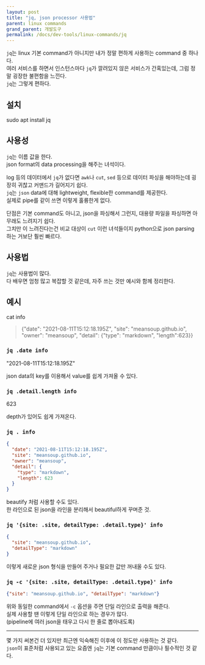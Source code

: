 ```yaml
---
layout: post
title: "jq, json processor 사용법"
parent: linux commands
grand_parent: 개발도구
permalink: /docs/dev-tools/linux-commands/jq
---
```


`jq`는 linux 기본 command가 아니지만 내가 정말 편하게 사용하는 command 중 하나다.  
여러 서비스를 하면서 인스턴스마다 `jq`가 깔려있지 않은 서비스가 간혹있는데, 그럼 정말 굉장한 불편함을 느낀다.  
`jq`는 그렇게 편하다.

## 설치

sudo apt install jq

## 사용성

`jq`는 이름 값을 한다.  
json format의 data processing을 해주는 녀석이다.  

log 등의 데이터에서 `jq`가 없다면 `awk`나 `cut`, `sed` 등으로 데이터 파싱을 해야하는데 굉장히 귀찮고 커맨드가 길어지기 쉽다.  
`jq`는 `json` data에 대해 lightweight, flexible한 command를 제공한다.  
실제로 pipe를 같이 쓰면 이렇게 훌륭한게 없다.

단점은 기본 command도 아니고, json을 파싱해서 그런지, 대용량 파일을 파싱하면 아무래도 느려지기 쉽다.  
그치만 이 느려진다는건 비교 대상이 `cut` 이런 녀석들이지 python으로 json parsing 하는 거보단 훨씬 빠르다.

## 사용법

`jq`는 사용법이 많다.  
다 배우면 엄청 많고 복잡할 것 같은데, 자주 쓰는 것만 예시와 함께 정리한다.  

## 예시

cat info
> {"date": "2021-08-11T15:12:18.195Z", "site": "meansoup.github.io", "owner": "meansoup", "detail": {"type": "markdown", "length":623}}

### `jq .date info`

"2021-08-11T15:12:18.195Z"

json data의 key를 이용해서 value를 쉽게 가져올 수 있다.

### `jq .detail.length info`

623

depth가 있어도 쉽게 가져온다.


### `jq . info`

```json
{
  "date": "2021-08-11T15:12:18.195Z",
  "site": "meansoup.github.io",
  "owner": "meansoup",
  "detail": {
    "type": "markdown",
    "length": 623
  }
}
```

beautify 처럼 사용할 수도 있다.  
한 라인으로 된 json을 라인을 분리해서 beautiful하게 꾸며준 것.

### `jq '{site: .site, detailType: .detail.type}' info`

```json
{
  "site": "meansoup.github.io",
  "detailType": "markdown"
}
```

이렇게 새로운 json 형식을 만들어 주거나 필요한 값만 꺼내올 수도 있다.  

### `jq -c '{site: .site, detailType: .detail.type}' info`

```json
{"site": "meansoup.github.io", "detailType": "markdown"}
```

위와 동일한 command에서 `-c` 옵션을 주면 단일 라인으로 출력을 해준다.  
실제 사용할 땐 이렇게 단일 라인으로 하는 경우가 많다.  
(pipeline에 여러 json을 태우고 다시 한 줄로 뽑아내도록)

---

몇 가지 써본건 더 있지만 최근엔 익숙해진 이후에 이 정도만 사용하는 것 같다.  
`json`이 표준처럼 사용되고 있는 요즘엔 `jq`는 기본 command 만큼이나 필수적인 것 같다.
